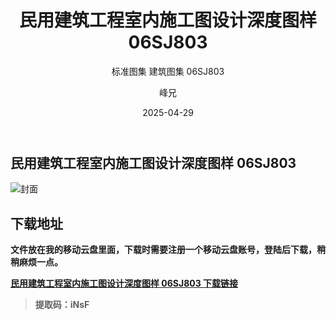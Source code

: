 ﻿---
layout:     post
title:      民用建筑工程室内施工图设计深度图样 06SJ803
subtitle:   标准图集 建筑图集 	06SJ803
date:       2025-04-29
author:     峰兄
header-img: img/the-first.png
catalog: true
tags:
- 建筑图集
- 标准图集
---
## 民用建筑工程室内施工图设计深度图样 06SJ803
![封面](https://pic1.imgdb.cn/item/680f206e58cb8da5c8d1c885.png)

## 下载地址 ##
**文件放在我的移动云盘里面，下载时需要注册一个移动云盘账号，登陆后下载，稍稍麻烦一点。**  
  
[**民用建筑工程室内施工图设计深度图样 06SJ803 下载链接**](https://caiyun.139.com/m/i?105CerCWVprDj)

> **提取码：iNsF**
